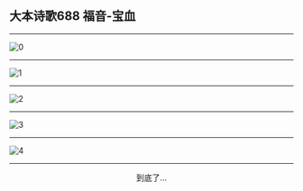 
## 大本诗歌688 福音-宝血
        
<div id="aplayer0"></div>

---

<img alt="0" data-original="/data/d0683/0.png">

---

<img alt="1" data-original="/data/d0683/1.png">

---

<img alt="2" data-original="/data/d0683/2.png">

---

<img alt="3" data-original="/data/d0683/3.png">

---

<img alt="4" data-original="/data/d0683/4.png">

---

<p style="text-align: center">到底了...</p>

<script src="/js/dist-view.js"></script>

<script>
MAIN.id = 'd0683';
        
const ap0 = new APlayer({
    container: document.getElementById('aplayer0'),
    volume: 1,
    loop: 'none',
    preload: 'none',
    audio: [{
        name: '大本诗歌688.mp3',
        artist: '大本诗歌',
        url: 'https://res.wx.qq.com/voice/getvoice?mediaid=MzI0NTk3MDM5M18yMjQ3NDk2MjY2',
        cover: '/favicon'
    }]
});
</script>
